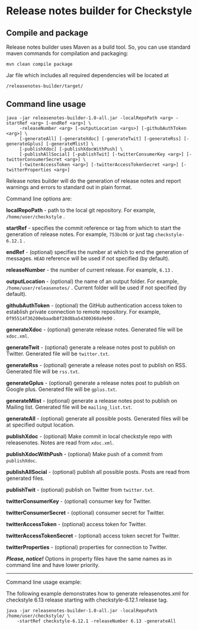 # Release notes builder for Checkstyle

## Compile and package

Release notes builder uses Maven as a build tool. So, you can use standard maven commands
for compilation and packaging:

```
mvn clean compile package
```

Jar file which includes all required dependencies will be located at

```
/releasenotes-builder/target/
```

## Command line usage
```
java -jar releasenotes-builder-1.0-all.jar -localRepoPath <arg> -startRef <arg> [-endRef <arg>] \
     -releaseNumber <arg> [-outputLocation <args>] [-githubAuthToken <arg>] \
     [-generateAll] [-generateXdoc] [-generateTwit] [-generateRss] [-generateGplus] [-generateMlist] \
     [-publishXdoc] [-publishXdocWithPush] \
     [-publishAllSocial] [-publishTwit] [-twitterConsumerKey <arg>] [-twitterConsumerSecret <arg>] \
     [-twiterAccessToken <arg>] [-twitterAccessTokenSecret <arg>] [-twitterProperties <arg>]
```

Release notes builder will do the generation of release notes and report warnings and errors to
standard out in plain format.

Command line options are:

**localRepoPath** - path to the local git repository. For example,  ```/home/user/checkstyle``` .

**startRef** - specifies the commit reference or tag from which to start the generation of
release notes. For example, ```753bc06``` or just tag ```checkstyle-6.12.1``` .

**endRef** - (optional) specifies the number at which to end the generation of messages.
```HEAD``` reference will be used if not specified (by default).

**releaseNumber** - the number of current release. For example, ```6.13``` .

**outputLocation** - (optional) the name of an output folder. For example, ```/home/user/releasenotes/```
. Current folder will be used if not specified (by default).

**githubAuthToken** - (optional) the GitHub authentication access token to establish private connection to remote repository. For example, `0f95514f36200ebaadb8f28d8ba54300360a9e90` .

**generateXdoc** - (optional) generate release notes. Generated file will be ```xdoc.xml```.

**generateTwit** - (optional) generate a release notes post to publish on Twitter. Generated file will be ```twitter.txt```.

**generateRss** - (optional) generate a release notes post to publish on RSS. Generated file will be ```rss.txt```.

**generateGplus** - (optional) generate a release notes post to publish on Google plus. Generated file will be ```gplus.txt```.

**generateMlist** - (optional) generate a release notes post to publish on Mailing list. Generated file will be ```mailing_list.txt```.

**generateAll** - (optional) generate all possible posts. Generated files will be at specified output location.

**publishXdoc** - (optional) Make commit in local checkstyle repo with releasenotes. Notes are read from ```xdoc.xml```.

**publishXdocWithPush** - (optional) Make push of a commit from ```publishXdoc```.

**publishAllSocial** - (optional) publish all possible posts. Posts are read from generated files.

**publishTwit** - (optional) publish on Twitter from ```twitter.txt```.

**twitterConsumerKey** - (optional) consumer key for Twitter.

**twitterConsumerSecret** - (optional) consumer secret for Twitter.

**twitterAccessToken** - (optional) access token for Twitter.

**twitterAccessTokenSecret** - (optional) access token secret for Twitter.

**twitterProperties** - (optional) properties for connection to Twitter.

_**Please, notice!**_
Options in property files have the same names as in command line and have lower priority.

--------------------

Command line usage example:

The following example demonstrates how to generate releasenotes.xml for checkstyle 6.13 release starting with checkstyle-6.12.1 release tag.

```
java -jar releasenotes-builder-1.0-all.jar -localRepoPath /home/user/checkstyle/ \
    -startRef checkstyle-6.12.1 -releaseNumber 6.13 -generateAll
```
